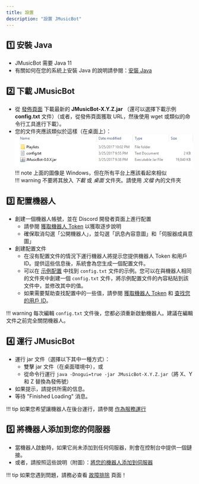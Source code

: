```yaml
---
title: 設置
description: "設置 JMusicBot"
---
```


## 1️⃣ 安裝 Java
* JMusicBot 需要 Java 11
* 有關如何在您的系統上安裝 Java 的說明請參閱：[安裝 Java](installing-java.md)

## 2️⃣ 下載 JMusicBot
* 從 [發佈頁面](https://github.com/jagrosh/MusicBot/releases/latest) 下載最新的 **JMusicBot-X.Y.Z.jar** （還可以選擇下載示例 **config.txt** 文件）（或者，從發佈頁面獲取 URL，然後使用 wget 或類似的命令行工具進行下載）。
* 您的文件夾應該類似於這樣（在桌面上）：  
![View](/assets/images/folder-view.png)
!!! note
    上面的圖像是 Windows，但在所有平台上應該看起來相似  
!!! warning
    不要將其放入 *下載* 或 *桌面* 文件夾。請使用 *文檔* 內的文件夾

## 3️⃣ 配置機器人
* 創建一個機器人帳號，並在 Discord 開發者頁面上進行配置
  * 請參閱 [獲取機器人 Token](getting-a-bot-token.md) 以獲取逐步說明
  * 確保取消勾選「公開機器人」，並勾選「訊息內容意圖」和「伺服器成員意圖」
* 創建配置文件
  * 在沒有配置文件的情況下運行機器人將提示您提供機器人 Token 和用戶 ID。提供這些信息後，系統會為您生成一個配置文件。
  * 可以在 [示例配置](config.md) 中找到 `config.txt` 文件的示例。您可以在與機器人相同的文件夾中創建一個 `config.txt` 文件，將示例配置文件的內容粘貼到該文件中，並修改其中的值。
  * 如果需要幫助查找配置中的一些值，請參閱 [獲取機器人 Token](getting-a-bot-token.md) 和 [查找您的用戶 ID](finding-your-user-id.md)。

!!! warning
    每次編輯 `config.txt` 文件後，您都必須重新啟動機器人。建議在編輯文件之前完全關閉機器人。

## 4️⃣ 運行 JMusicBot
* 運行 jar 文件（選擇以下其中一種方式）：
  * 雙擊 jar 文件（在桌面環境中），或
  * 從命令行運行 `java -Dnogui=true -jar JMusicBot-X.Y.Z.jar`（將 X、Y 和 Z 替換為發佈號）
* 如果提示，請提供所需的信息。
* 等待 "Finished Loading" 消息。

!!! tip
    如果您希望讓機器人在後台運行，請參閱 [作為服務運行](running-as-a-service.md)

## 5️⃣ 將機器人添加到您的伺服器
* 當機器人啟動時，如果它尚未添加到任何伺服器，則會在控制台中提供一個鏈接。
* 或者，請按照這些說明（附圖）：[將您的機器人添加到伺服器](adding-your-bot.md)

!!! tip
    如果您遇到問題，請務必查看 [故障排除](troubleshooting.md) 頁面！
